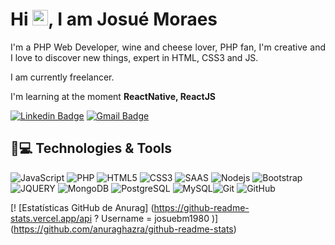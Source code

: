 <h1 align = "justify"> Hi <img src="https://media.giphy.com/media/hvRJCLFzcasrR4ia7z/giphy.gif" width="25px">, I am Josué Moraes</h1>
<p align = "justify">I'm a PHP Web Developer, wine and cheese lover, PHP fan, I'm creative and I love to discover new things, expert in HTML, CSS3 and JS.</p>

I am currently freelancer.

I'm learning at the moment **ReactNative, ReactJS**


[![Linkedin Badge](https://img.shields.io/badge/-JosuéMoraes-blue?style=flat-square&logo=Linkedin&logoColor=white&link=https://https://linkedin.com/in/josu%C3%A9-moraes-91a57a34/)](https://linkedin.com/in/josu%C3%A9-moraes-91a57a34/)
[![Gmail Badge](https://img.shields.io/badge/-quijobem@hotmail.com-c14438?style=flat-square&logo=Gmail&logoColor=white&link=mailto:quijobem@hotmail.com)](mailto:quijobem@hotmail.com)

## 🚀💻 Technologies & Tools

![JavaScript](https://img.shields.io/badge/-JavaScript-black?style=flat-square&logo=javascript)
![PHP](https://img.shields.io/badge/PHP-777BB4?style=for-the-badge&logo=php&logoColor=white)
![HTML5](https://img.shields.io/badge/-HTML5-E34F26?style=flat-square&logo=html5&logoColor=white)
![CSS3](https://img.shields.io/badge/-CSS3-1572B6?style=flat-square&logo=css3)
![SAAS](https://img.shields.io/badge/Sass-CC6699?style=for-the-badge&logo=sass&logoColor=white)
![Nodejs](https://img.shields.io/badge/-Nodejs-black?style=flat-square&logo=Node.js)
![Bootstrap](https://img.shields.io/badge/-Bootstrap-563D7C?style=flat-square&logo=bootstrap)
![JQUERY](https://img.shields.io/badge/jQuery-0769AD?style=for-the-badge&logo=jquery&logoColor=white)
![MongoDB](https://img.shields.io/badge/-MongoDB-black?style=flat-square&logo=mongodb)
![PostgreSQL](https://img.shields.io/badge/-PostgreSQL-336791?style=flat-square&logo=postgresql)
![MySQL](https://img.shields.io/badge/-MySQL-black?style=flat-square&logo=mysql)![Git](https://img.shields.io/badge/-Git-black?style=flat-square&logo=git)
![GitHub](https://img.shields.io/badge/-GitHub-181717?style=flat-square&logo=github)

[! [Estatísticas GitHub de Anurag] (https://github-readme-stats.vercel.app/api ? Username = josuebm1980 )] (https://github.com/anuraghazra/github-readme-stats)
